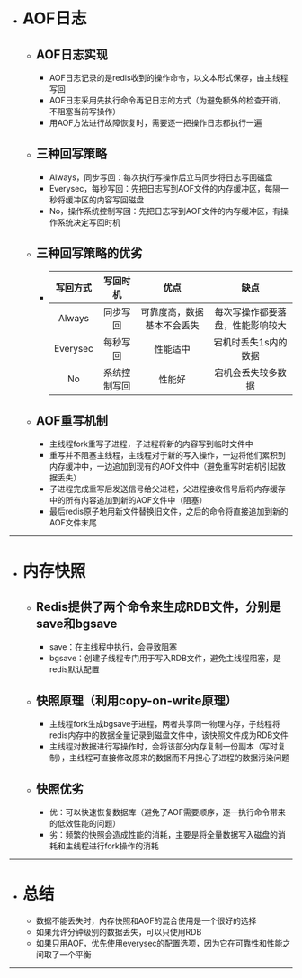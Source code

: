 * # AOF日志

  * ## AOF日志实现

    * AOF日志记录的是redis收到的操作命令，以文本形式保存，由主线程写回
    * AOF日志采用先执⾏命令再记⽇志的方式（为避免额外的检查开销，不阻塞当前写操作）
    * 用AOF方法进行故障恢复时，需要逐一把操作日志都执行一遍

  * ## 三种回写策略

    * Always，同步写回：每次执行写操作后立马同步将日志写回磁盘
    * Everysec，每秒写回：先把日志写到AOF文件的内存缓冲区，每隔一秒将缓冲区的内容写回磁盘
    * No，操作系统控制写回：先把日志写到AOF文件的内存缓冲区，有操作系统决定写回时机

  * ## 三种回写策略的优劣

    * | 写回方式 |   写回时机   |            优点            |               缺点               |
      | :------: | :----------: | :------------------------: | :------------------------------: |
      |  Always  |   同步写回   | 可靠度高，数据基本不会丢失 | 每次写操作都要落盘，性能影响较大 |
      | Everysec |   每秒写回   |          性能适中          |       宕机时丢失1s内的数据       |
      |    No    | 系统控制写回 |           性能好           |        宕机会丢失较多数据        |

  * ## AOF重写机制

    * 主线程fork重写子进程，子进程将新的内容写到临时文件中
    * 重写并不阻塞主线程，主线程对于新的写入操作，一边将他们累积到内存缓冲中，一边追加到现有的AOF文件中（避免重写时宕机引起数据丢失）
    * 子进程完成重写后发送信号给父进程，父进程接收信号后将内存缓存中的所有内容追加到新的AOF文件中（阻塞）
    * 最后redis原子地用新文件替换旧文件，之后的命令将直接追加到新的AOF文件末尾

--------

* # 内存快照

  * ## Redis提供了两个命令来⽣成RDB⽂件，分别是save和bgsave
  
    * save：在主线程中执行，会导致阻塞
    * bgsave：创建子线程专门用于写入RDB文件，避免主线程阻塞，是redis默认配置
  
  * ## 快照原理（利用copy-on-write原理）
  
    * 主线程fork⽣成bgsave⼦进程，两者共享同一物理内存，子线程将redis内存中的数据全量记录到磁盘文件中，该快照文件成为RDB文件
    * 主线程对数据进行写操作时，会将该部分内存复制一份副本（写时复制），主线程可直接修改原来的数据而不用担心子进程的数据污染问题
  
  * ## 快照优劣
  
    * 优：可以快速恢复数据库（避免了AOF需要顺序，逐一执行命令带来的低效性能的问题）
    * 劣：频繁的快照会造成性能的消耗，主要是将全量数据写入磁盘的消耗和主线程进行fork操作的消耗

---

* # 总结

  * 数据不能丢失时，内存快照和AOF的混合使⽤是⼀个很好的选择
  * 如果允许分钟级别的数据丢失，可以只使⽤RDB
  * 如果只⽤AOF，优先使⽤everysec的配置选项，因为它在可靠性和性能之间取了⼀个平衡

---


